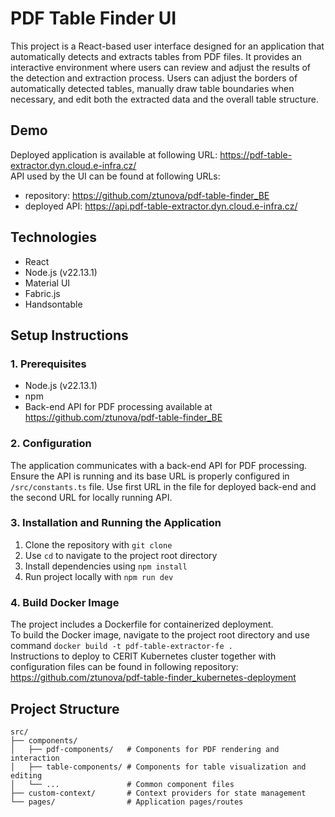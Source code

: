 # PDF Table Finder UI

This project is a React-based user interface designed for an application that automatically detects and extracts tables from PDF files. It provides an interactive environment where users can review and adjust the results of the detection and extraction process. Users can adjust the borders of automatically detected tables, manually draw table boundaries when necessary, and edit both the extracted data and the overall table structure.

## Demo
Deployed application is available at following URL: https://pdf-table-extractor.dyn.cloud.e-infra.cz/ <br>
API used by the UI can be found at following URLs:
- repository: https://github.com/ztunova/pdf-table-finder_BE
- deployed API: https://api.pdf-table-extractor.dyn.cloud.e-infra.cz/

## Technologies
- React
- Node.js (v22.13.1)
- Material UI
- Fabric.js
- Handsontable

## Setup Instructions

### 1. Prerequisites
- Node.js (v22.13.1)
- npm
- Back-end API for PDF processing available at https://github.com/ztunova/pdf-table-finder_BE 

### 2. Configuration
The application communicates with a back-end API for PDF processing. Ensure the API is running and its base URL is properly configured in `/src/constants.ts` file. Use first URL in the file for deployed back-end and the second URL for locally running API.

### 3. Installation and Running the Application
1) Clone the repository with `git clone`
2) Use `cd` to navigate to the project root directory
3) Install dependencies using `npm install`
4) Run project locally with `npm run dev`


### 4. Build Docker Image
The project includes a Dockerfile for containerized deployment. <br>
To build the Docker image, navigate to the project root directory and use command `docker build -t pdf-table-extractor-fe .` <br>
Instructions to deploy to CERIT Kubernetes cluster together with configuration files can be found in following repository: https://github.com/ztunova/pdf-table-finder_kubernetes-deployment

## Project Structure
```
src/
├── components/
│   ├── pdf-components/   # Components for PDF rendering and interaction
│   ├── table-components/ # Components for table visualization and editing
│   └── ...               # Common component files
├── custom-context/       # Context providers for state management
└── pages/                # Application pages/routes
```

